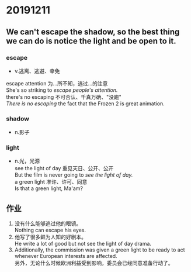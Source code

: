 # 20191211
## We can't escape the shadow, so the best thing we can do is notice the light and be open to it.  
### escape  
- v.逃离、逃避、幸免

escape attention 为...所不知，逃过...的注意  
She's so striking to _escape people's attention._  
there's no escaping 不可否认、千真万确、"没跑"  
_There is no escaping_ the fact that the Frozen 2 is great animation.
### shadow
- n.影子
### light
- n.光，光源  
see the light of day 重见天日、公开、公开  
But the film is never going to _see the light of day._  
a green light 准许、许可、同意  
Is that a green light, Ma'am?
  
## 作业
1. 没有什么能够逃过他的眼镜。  
Nothing can escape his eyes.
2. 他写了很多鲜为人知的好剧本。  
He write a lot of good but not see the light of day drama.
3. Additionally, the commission was given a green light to be ready to act whenever European interests are affected.  
另外，无论什么时候欧洲利益受到影响，委员会已经同意准备行动了。









